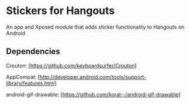 # Stickers for Hangouts

An app and Xposed module that adds sticker functionality to Hangouts on Android

## Dependencies
Crouton: [https://github.com/keyboardsurfer/Crouton]

AppCompat: [http://developer.android.com/tools/support-library/features.html]

android-gif-drawable: [https://github.com/koral--/android-gif-drawable]